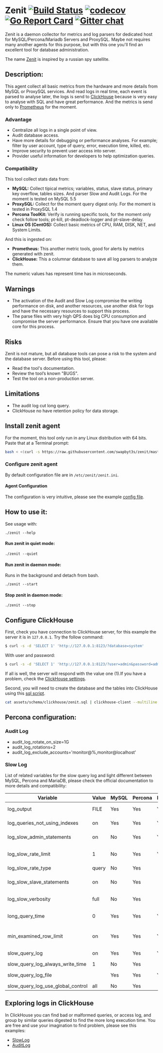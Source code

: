 # Zenit [![Build Status](https://travis-ci.org/swapbyt3s/zenit.svg?branch=master)](https://travis-ci.org/swapbyt3s/zenit) [![codecov](https://codecov.io/gh/swapbyt3s/zenit/branch/master/graph/badge.svg)](https://codecov.io/gh/swapbyt3s/zenit) [![Go Report Card](https://goreportcard.com/badge/github.com/swapbyt3s/zenit)](https://goreportcard.com/report/github.com/swapbyt3s/zenit) [![Gitter chat](https://badges.gitter.im/Zenit-Agent/Lobby.png)](https://gitter.im/Zenit-Agent/Lobby)

Zenit is a daemon collector for metrics and log parsers for dedicated host for MySQL/Percona/Mariadb Servers and
ProxySQL. Maybe not requires many another agents for this purpose, but with this one you'll find an excellent tool for database administration.

The name [Zenit](https://en.wikipedia.org/wiki/Zenit_(satellite)) is inspired by a russian spy satellite.

## Description:

This agent collect all basic metrics from the hardware and more details from MySQL or ProxySQL services.
And read logs in real time, each event is parsed to analyse later, the logs is send to [ClickHouse](https://github.com/yandex/ClickHouse/)
because is very easy to analyse with SQL and have great performance. And the metrics is send only to [Prometheus](https://github.com/prometheus/prometheus)
for the moment.

### Advantage

- Centralize all logs in a single point of view.
- Audit database access.
- Have more details for debugging or performance analyses. For example; filter by user account, type of query, error, execution time, killed, etc.
- Improve security to prevent user access into server.
- Provider useful information for developers to help optimization queries.

### Compatibility

This tool collect stats data from:

- **MySQL:** Collect tipical metrics; variables, status, slave status, primary key overflow, tables sizes. And parser Slow and Audit Logs. For the moment is tested on MySQL 5.5
- **ProxySQL:** Collect for the moment query digest only. For the moment is tested in ProxySQL 1.4
- **Percona ToolKit:** Verify is running specific tools, for the moment only check follow tools; pt-kill, pt-deadlock-logger and pt-slave-delay.
- **Linux OS (CentOS):** Collect basic metrics of CPU, RAM, DISK, NET, and System Limits.

And this is ingested on:

- **Prometheus:** This another metric tools, good for alerts by metrics generated with zenit.
- **ClickHouse:** This a columnar database to save all log parsers to analyze them.

The numeric values has represent time has in microseconds.

## Warnings

- The activation of the Audit and Slow Log compromise the writing performance on disk, and another resources, use another disk for logs and have the necessary resources to support this process.
- The parse files with very high QPS does big CPU consumption and compromise the server performance. Ensure that you have one available core for this process.

## Risks

Zenit is not mature, but all database tools can pose a risk to the system and the database server.
Before using this tool, please:

- Read the tool's documentation.
- Review the tool’s known "BUGS".
- Test the tool on a non-production server.

## Limitations

- The audit log cut long query.
- ClickHouse no have retention policy for data storage.

## Install zenit agent

For the moment, this tool only run in any Linux distribution with 64 bits. Paste that at a Terminal prompt:

```bash
bash < <(curl -s https://raw.githubusercontent.com/swapbyt3s/zenit/master/scripts/install.sh)
```

### Configure zenit agent

By default configuration file are in `/etc/zenit/zenit.ini`.

#### Agent Configuration

The configuration is very intuitive, please see the example [config file](https://github.com/swapbyt3s/zenit/blob/master/zenit.ini).

## How to use it:

See usage with:

```
./zenit --help
```

#### Run zenit in quiet mode:

```
./zenit --quiet
```

#### Run zenit in daemon mode:

Runs in the background and detach from bash.

```
./zenit --start
```

#### Stop zenit in daemon mode:

```
./zenit --stop
```

## Configure ClickHouse

First, check you have connection to ClickHouse server, for this example the server it is in `127.0.0.1`. Try the follow command:

```bash
$ curl -s -d 'SELECT 1' 'http://127.0.0.1:8123/?database=system'
```

With user and password:

```bash
$ curl -s -d 'SELECT 1' 'http://127.0.0.1:8123/?user=admin&password=admin&database=system'
```

If all is well, the server will respond with the value one (1).If you have a problem, check the [ClickHouse settings](https://clickhouse.yandex/docs/en/operations/access_rights/).

Second, you will need to create the database and the tables into ClickHouse using this [sql script](https://github.com/swapbyt3s/zenit/blob/master/assets/schema/clickhouse/zenit.sql).

```bash
cat assets/schema/clickhouse/zenit.sql | clickhouse-client --multiline
```

## Percona configuration:

### Audit Log

- audit_log_rotate_on_size=1G
- audit_log_rotations=2
- audit_log_exclude_accounts='monitor@%,monitor@localhost'

### Slow Log

List of related variables for the slow query log and light different between MySQL, Percona and MariaDB, please check the
official documentation to more details and compatibility:

| Variable                          | Value | MySQL | Percona | MariaDB | Description                                        |
|-----------------------------------|-------|-------|---------|---------|----------------------------------------------------|
| log_output                        | FILE  | Yes   | Yes     | Yes     | How the output will be written                     |
| log_queries_not_using_indexes     | on    | Yes   | Yes     | Yes     | Whether to log queries that don't use indexes      |
| log_slow_admin_statements         | on    | No    | Yes     | Yes     | Whether to log certain admin statements            |
| log_slow_rate_limit               | 1     | No    | Yes     | Yes     | Permits a fraction of slow queries to be logged    |
| log_slow_rate_type                | query | No    | Yes     |         |                                                    |
| log_slow_slave_statements         | on    | No    | Yes     |         | Log slow statements executed by slave thread       |
| log_slow_verbosity                | full  | No    | Yes     |         | Amount of detail in the log                        |
| long_query_time                   | 0     | Yes   | Yes     | Yes     | Time in seconds/microseconds defining a slow query |
| min_examined_row_limit            | on    | Yes   | Yes     | Yes     | Minimum rows a query must examine to be slow       |
| slow_query_log                    | on    | Yes   | Yes     | Yes     | Enable/disable the slow query log                  |
| slow_query_log_always_write_time  | 1     | No    | Yes     |         |                                                    |
| slow_query_log_file               |       | Yes   | Yes     | Yes     | Name of the slow query log file                    |
| slow_query_log_use_global_control | all   | No    | Yes     |         |                                                    |

## Exploring logs in ClickHouse

In ClickHouse you can find bad or malformed queries, or access log, and group by similar queries digested to find the more long execution time. You are free and use your imagination to find problem, please see this examples:

- [SlowLog](https://github.com/swapbyt3s/zenit/blob/master/assets/examples/slow.sql)
- [AuditLog](https://github.com/swapbyt3s/zenit/blob/master/assets/examples/audit.sql)
